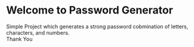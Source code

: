 # Welcome to Password Generator
Simple Project which generates a strong password cobmination of letters, characters, and numbers.
\
Thank You
